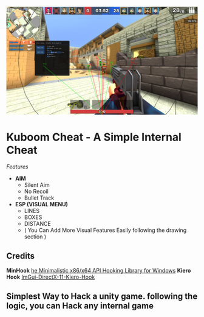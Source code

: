 ![Image](https://github.com/KidosheAmikuranyakish/Simple-Internal-Kubom-Cheat/blob/main/Screenshots/h.png)

# Kuboom Cheat - A Simple Internal Cheat
*Features*
 - **AIM**
	 - Silent Aim
	 - No Recoil
	 - Bullet Track
- **ESP (VISUAL MENU)**
	- LINES
	- BOXES
	- DISTANCE
	- ( You Can Add More Visual Features Easily following the drawing section )

## Credits
**MinHook**  [he Minimalistic x86/x64 API Hooking Library for Windows](https://github.com/TsudaKageyu/minhook)
**Kiero Hook** [ImGui-DirectX-11-Kiero-Hook](https://github.com/rdbo/ImGui-DirectX-11-Kiero-Hook)

## Simplest Way to Hack a unity game. following the logic, you can Hack any internal game
